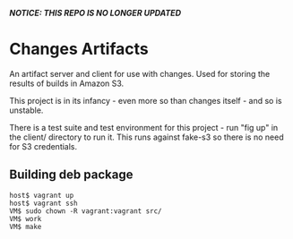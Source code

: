 ***NOTICE: THIS REPO IS NO LONGER UPDATED***


Changes Artifacts
=================
An artifact server and client for use with changes. Used for storing
the results of builds in Amazon S3.

This project is in its infancy - even more so than changes itself -
and so is unstable.

There is a test suite and test environment for this project - run
"fig up" in the client/ directory to run it. This runs against
fake-s3 so there is no need for S3 credentials.

Building deb package
--------------------

```
host$ vagrant up
host$ vagrant ssh
VM$ sudo chown -R vagrant:vagrant src/
VM$ work
VM$ make
```
